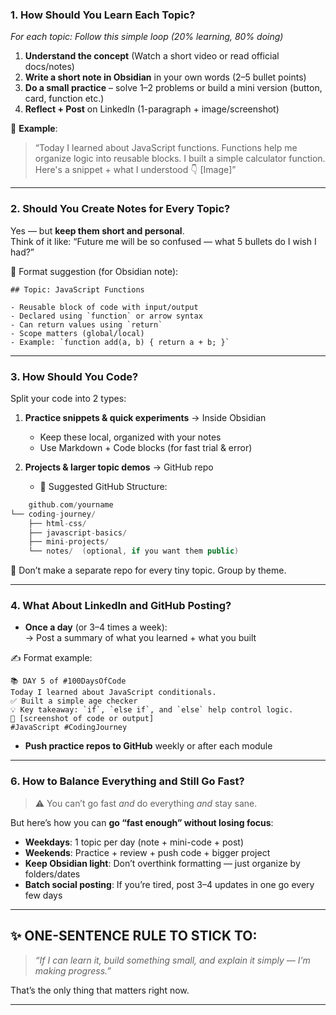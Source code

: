 ### 1. How Should You Learn Each Topic?

*For each topic: Follow this simple loop (20% learning, 80% doing)*

1. **Understand the concept** (Watch a short video or read official docs/notes)    
2. **Write a short note in Obsidian** in your own words (2–5 bullet points)    
3. **Do a small practice** – solve 1–2 problems or build a mini version (button, card, function etc.)    
4. **Reflect + Post** on LinkedIn (1-paragraph + image/screenshot)    

📌 **Example**:

> “Today I learned about JavaScript functions. Functions help me organize logic into reusable blocks. I built a simple calculator function. Here's a snippet + what I understood 👇 [Image]”

---

### 2. Should You Create Notes for Every Topic?

Yes — but **keep them short and personal**.  
Think of it like: “Future me will be so confused — what 5 bullets do I wish I had?”

🧠 Format suggestion (for Obsidian note):

```pgsql
## Topic: JavaScript Functions

- Reusable block of code with input/output
- Declared using `function` or arrow syntax
- Can return values using `return`
- Scope matters (global/local)
- Example: `function add(a, b) { return a + b; }`
```

---

### 3. How Should You Code?

Split your code into 2 types:

1. **Practice snippets & quick experiments** → Inside Obsidian
	- Keep these local, organized with your notes
	- Use Markdown + Code blocks (for fast trial & error)    

2. **Projects & larger topic demos** → GitHub repo
	- 📁 Suggested GitHub Structure:
```cpp
	github.com/yourname
└── coding-journey/
    ├── html-css/
    ├── javascript-basics/
    ├── mini-projects/
    └── notes/  (optional, if you want them public)
```
📌 Don’t make a separate repo for every tiny topic. Group by theme.

---

### 4. What About LinkedIn and GitHub Posting?

- **Once a day** (or 3–4 times a week):  
    → Post a summary of what you learned + what you built    

✍️ Format example:
```less
📚 DAY 5 of #100DaysOfCode  
Today I learned about JavaScript conditionals.  
✅ Built a simple age checker  
💡 Key takeaway: `if`, `else if`, and `else` help control logic.  
📸 [screenshot of code or output]  
#JavaScript #CodingJourney
```
- **Push practice repos to GitHub** weekly or after each module

---

### 6. **How to Balance Everything and Still Go Fast?**

> ⚠️ You can’t go fast _and_ do everything _and_ stay sane.

But here’s how you can **go “fast enough” without losing focus**:
- **Weekdays**: 1 topic per day (note + mini-code + post)    
- **Weekends**: Practice + review + push code + bigger project    
- **Keep Obsidian light**: Don’t overthink formatting — just organize by folders/dates    
- **Batch social posting**: If you’re tired, post 3–4 updates in one go every few days

---

## ✨ ONE-SENTENCE RULE TO STICK TO:

> *“If I can learn it, build something small, and explain it simply — I’m making progress.”*

That’s the only thing that matters right now.

---

